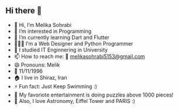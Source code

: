 ## Hi there 👋

- 👋 Hi, I’m Melika Sohrabi
- 👀 I’m interested in Programming
- 🌱 I’m currently learning Dart and Flutter
- 👨🏻‍💻 I’m a Web Designer and Python Programmer
- 💬 I studied IT Enginnering in University
- 📫 How to reach me: 📧 melikasohrabi5153@gmail.com
- 😄 Pronouns: Melik
- 🎂 11/11/1996
- 🏠 I live in Shiraz, Iran
- ⚡ Fun fact: Just Keep Swimming :)
- 🧩 My favoriote entertainment is doing puzzles above 1000 pieces!
- 🔭 Also, I love Astronomy, Eiffel Tower and PARIS :)
<!---
Melika21/Melika21 is a ✨ special ✨ repository because its `README.md` (this file) appears on your GitHub profile.
You can click the Preview link to take a look at your changes.
--->
